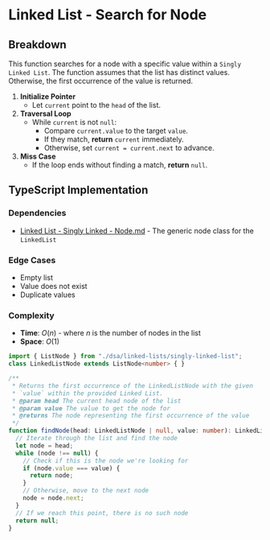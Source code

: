 # Linked List - Search for Node

## Breakdown

This function searches for a node with a specific value within a `Singly Linked List`. The function assumes that the list has distinct values. Otherwise, the first occurrence of the value is returned.

1. **Initialize Pointer**
    - Let `current` point to the `head` of the list.
2. **Traversal Loop**
    - While `current` is not `null`:
        - Compare `current.value` to the target `value`.
        - If they match, **return** `current` immediately.
        - Otherwise, set `current = current.next` to advance.
3. **Miss Case**
    - If the loop ends without finding a match, **return** `null`.

## TypeScript Implementation

### Dependencies
* [Linked List - Singly Linked - Node.md](Linked%20List%20-%20Singly%20Linked%20-%20Node.md) - The generic node class for the `LinkedList`

### Edge Cases
* Empty list
* Value does not exist
* Duplicate values

### Complexity
* **Time**: $O(n)$ - where $n$ is the number of nodes in the list
* **Space**: $O(1)$

```ts
import { ListNode } from "./dsa/linked-lists/singly-linked-list";
class LinkedListNode extends ListNode<number> { }

/**
 * Returns the first occurrence of the LinkedListNode with the given
 * `value` within the provided Linked List.
 * @param head The current head node of the list
 * @param value The value to get the node for
 * @returns The node representing the first occurrence of the value
 */
function findNode(head: LinkedListNode | null, value: number): LinkedListNode | null {
  // Iterate through the list and find the node
  let node = head;
  while (node !== null) {
    // Check if this is the node we're looking for
    if (node.value === value) {
      return node;
    }
    // Otherwise, move to the next node
    node = node.next;
  }
  // If we reach this point, there is no such node
  return null;
}
```